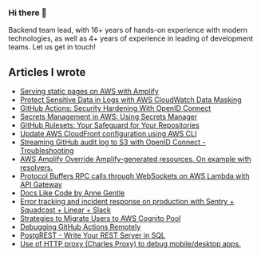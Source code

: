 ### Hi there 👋

Backend team lead, with 16+ years of hands-on experience with modern technologies, as well as 4+ years of experience in leading of development teams. Let us get in touch!

## Articles I wrote
* [Serving static pages on AWS with Amplify](https://ancuta.org/posts/serving-static-pages-on-aws/)
* [Protect Sensitive Data in Logs with AWS CloudWatch Data Masking](https://ancuta.org/posts/protect-sensitive-data-in-logs-with-aws-cloudwatch-data-masking/)
* [GitHub Actions: Security Hardening With OpenID Connect](https://ancuta.org/posts/github-actions-security-hardening-with-openid-connect/)
* [Secrets Management in AWS: Using Secrets Manager](https://ancuta.org/posts/secrets-management-in-aws-using-secrets-manager-for-your-microservices/)
* [GitHub Rulesets: Your Safeguard for Your Repositories](https://ancuta.org/posts/github-rulesets-your-safeguard-for-your-repositories/)
* [Update AWS CloudFront configuration using AWS CLI](https://ancuta.org/posts/update-aws-cloudfront-configuration-using-aws-cli/)
* [Streaming GitHub audit log to S3 with OpenID Connect - Troubleshooting](https://ancuta.org/posts/streaming-github-audit-log-to-s3-with-openid-connect-troubleshooting/)
* [AWS Amplify Override Amplify-generated resources. On example with resolvers.](https://ancuta.org/posts/extending-amplify-on-example-modify-resolvers/)
* [Protocol Buffers RPC calls through WebSockets on AWS Lambda with API Gateway](https://ancuta.org/posts/protocol-buffers-through-websockets-on-aws-lambda/)
* [Docs Like Code by Anne Gentle](https://ancuta.org/posts/book-docs-like-code-by-anne-gentle/)
* [Error tracking and incident response on production with Sentry + Squadcast + Linear + Slack](https://ancuta.org/posts/error-tracking-and-incident-response-on-production/)
* [Strategies to Migrate Users to AWS Cognito Pool](https://ancuta.org/posts/migrate-users-to-aws-cognito-pool/)
* [Debugging GitHub Actions Remotely](https://ancuta.org/posts/debugging-github-actions-remotely/)
* [PostgREST - Write Your REST Server in SQL](https://ancuta.org/posts/postgrest/)
* [Use of HTTP proxy (Charles Proxy) to debug mobile/desktop apps.](https://ancuta.org/posts/use-of-charles-http-proxy-to-debug-mobile-apps/)

<!--
**whisller/whisller** is a ✨ _special_ ✨ repository because its `README.md` (this file) appears on your GitHub profile.

Here are some ideas to get you started:

- 🔭 I’m currently working on ...
- 🌱 I’m currently learning ...
- 👯 I’m looking to collaborate on ...
- 🤔 I’m looking for help with ...
- 💬 Ask me about ...
- 📫 How to reach me: ...
- 😄 Pronouns: ...
- ⚡ Fun fact: ...
-->
